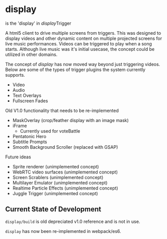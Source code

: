 display
=======

is the 'display' in *display*Trigger

A html5 client to drive multiple screens from triggers.
This was designed to display videos and other dynamic content on multiple projected screens for live music performances.
Videos can be triggered to play when a song starts.
Although live music was it's initial usecase, the concept could be utilized in other domains.

The concept of *display* has now moved way beyond just triggering videos.
Below are some of the types of trigger plugins the system currently supports.

* Video
* Audio
* Text Overlays
* Fullscreen Fades

Old V1.0 functionality that needs to be re-implemented

* MaskOverlay (crop/feather display with an image mask)
* iFrame
    * Currently used for voteBattle
* Pentatonic Hero
* Subtitle Prompts
* Smooth Background Scroller (replaced with GSAP)

Future ideas

* Sprite renderer (unimplemented concept)
* WebRTC video surfaces (unimplemented concept)
* Screen Scrablers (unimplemented concept)
* Multilayer Emulator (unimplemented concept)
* Realtime Particle Effects (unimplemented concept)
* Juggle Trigger (unimplemented concept)


Current State of Development
-----------------------------

`display/build` is old depreciated v1.0 reference and is not in use.

`display` has now been re-implemented in webpack/es6.
